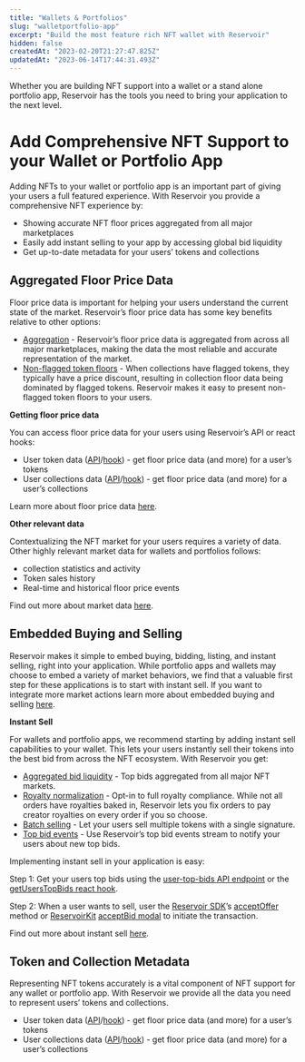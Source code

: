 ```yaml
---
title: "Wallets & Portfolios"
slug: "walletportfolio-app"
excerpt: "Build the most feature rich NFT wallet with Reservoir"
hidden: false
createdAt: "2023-02-20T21:27:47.825Z"
updatedAt: "2023-06-14T17:44:31.493Z"
---
```

Whether you are building NFT support into a wallet or a stand alone portfolio app, Reservoir has the tools you need to bring your application to the next level. 

# Add Comprehensive NFT Support to your Wallet or Portfolio App

Adding NFTs to your wallet or portfolio app is an important part of giving your users a full featured experience. With Reservoir you provide a comprehensive NFT experience by:

- Showing accurate NFT floor prices aggregated from all major marketplaces
- Easily add instant selling to your app by accessing global bid liquidity
- Get up-to-date metadata for your users’ tokens and collections

## Aggregated Floor Price Data

Floor price data is important for helping your users understand the current state of the market. Reservoir’s floor price data has some key benefits relative to other options: 

- [Aggregation](https://docs.reservoir.tools/reference/getcollectionscollectionsupportedmarketplacesv1) - Reservoir’s floor price data is aggregated from across all major marketplaces, making the data the most reliable and accurate representation of the market. 
- [Non-flagged token floors](https://docs.reservoir.tools/docs/flagged-tokens) - When collections have flagged tokens, they typically have a price discount, resulting in collection floor data being dominated by flagged tokens. Reservoir makes it easy to present non-flagged token floors to your users. 

**Getting floor price data**

You can access floor price data for your users using Reservoir’s API or react hooks: 

- User token data ([API](https://docs.reservoir.tools/v2.0/reference/getusersusertokensv6)/[hook](https://docs.reservoir.tools/v2.0/docs/useusertokens)) - get floor price data (and more) for a user’s tokens
- User collections data ([API](https://docs.reservoir.tools/v2.0/reference/getusersusercollectionsv2)/[hook](https://docs.reservoir.tools/v2.0/docs/useusercollections)) - get floor price data (and more) for a user’s collections

Learn more about floor price data [here](doc:floor-prices).

**Other relevant data**

Contextualizing the NFT market for your users requires a variety of data. Other highly relevant market data for wallets and portfolios follows:

- collection statistics and activity
- Token sales history
- Real-time and historical floor price events

Find out more about market data [here](doc:data-and-analytics).

## Embedded Buying and Selling

Reservoir makes it simple to embed buying, bidding, listing, and instant selling, right into your application. While portfolio apps and wallets may choose to embed a variety of market behaviors, we find that a valuable first step for these applications is to start with instant sell. If you want to integrate more market actions learn more about embedded buying and selling [here](https://docs.reservoir.tools/docs/embedded-buying-selling).

**Instant Sell**

For wallets and portfolio apps, we recommend starting by adding instant sell capabilities to your wallet. This lets your users instantly sell their tokens into the best bid from across the NFT ecosystem. With Reservoir you get: 

- [Aggregated bid liquidity](https://docs.reservoir.tools/reference/getordersusersusertopbidsv4) - Top bids aggregated from all major NFT markets.
- [Royalty normalization](https://docs.reservoir.tools/docs/royalties) - Opt-in to full royalty compliance. While not all orders have royalties baked in, Reservoir lets you fix orders to pay creator royalties on every order if you so choose.
- [Batch selling](https://docs.reservoir.tools/reference/postexecutesellv7) - Let your users sell multiple tokens with a single signature.
- [Top bid events](https://docs.reservoir.tools/reference/geteventscollectionstopbidv2) - Use Reservoir’s top bid events stream to notify your users about new top bids.

Implementing instant sell in your application is easy: 

Step 1: Get your users top bids using the [user-top-bids API endpoint](https://docs.reservoir.tools/v2.0/reference/getordersusersusertopbidsv3) or the [getUsersTopBids react hook](https://docs.reservoir.tools/v2.0/docs/useusertopbids). 

Step 2: When a user wants to sell, user the [Reservoir SDK](https://docs.reservoir.tools/reference/reservoir-sdk-jstsnode)’s [acceptOffer](https://docs.reservoir.tools/reference/acceptoffer) method or  [ReservoirKit](https://docs.reservoir.tools/reference/reservoirkit) [acceptBid modal](https://docs.reservoir.tools/reference/bidmodal) to initiate the transaction. 

Find out more about instant sell [here](https://docs.reservoir.tools/docs/add-instant-sell).

## Token and Collection Metadata

Representing NFT tokens accurately is a vital component of NFT support for any wallet or portfolio app. With Reservoir we provide all the data you need to represent users’ tokens and collections. 

- User token data ([API](https://docs.reservoir.tools/v2.0/reference/getusersusertokensv6)/[hook](https://docs.reservoir.tools/v2.0/docs/useusertokens)) - get floor price data (and more) for a user’s tokens
- User collections data ([API](https://docs.reservoir.tools/v2.0/reference/getusersusercollectionsv2)/[hook](https://docs.reservoir.tools/v2.0/docs/useusercollections)) - get floor price data (and more) for a user’s collections